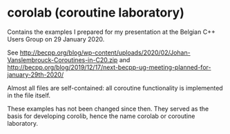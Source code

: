 # corolab (coroutine laboratory)

Contains the examples I prepared for my presentation at the Belgian C++ Users Group on 29 January 2020.

See http://becpp.org/blog/wp-content/uploads/2020/02/Johan-Vanslembrouck-Coroutines-in-C20.zip and
http://becpp.org/blog/2019/12/17/next-becpp-ug-meeting-planned-for-january-29th-2020/

Almost all files are self-contained: all coroutine functionality is implemented in the file itself.

These examples has not been changed since then. They served as the basis for developing corolib, hence the name corolab or coroutine laboratory.
